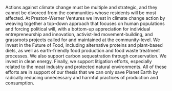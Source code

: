 Actions against climate change must be multiple and strategic, and they cannot be divorced from the communities whose residents will be most affected. At Preston-Werner Ventures we invest in climate change action by weaving together a top-down approach that focuses on human populations and forcing political will, with a bottom-up appreciation for individual entrepreneurship and innovation, activist-led movement-building, and grassroots projects called for and maintained at the community-level. We invest in the Future of Food, including alternative proteins and plant-based diets, as well as earth-friendly food production and food waste treatment processes. We also support carbon sequestration through conservation. We invest in clean energy. Finally, we support litigation efforts, especially related to the meat industry and protected natural environments. All of these efforts are in support of our thesis that we can only save Planet Earth by radically reducing unnecessary and harmful practices of production and consumption.
